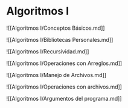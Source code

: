 # Algoritmos I

![[Algoritmos I/Conceptos Básicos.md]]

![[Algoritmos I/Bibliotecas Personales.md]]

![[Algoritmos I/Recursividad.md]]

![[Algoritmos I/Operaciones con Arreglos.md]]

![[Algoritmos I/Manejo de Archivos.md]]

![[Algoritmos I/Operaciones con archivos.md]]

![[Algoritmos I/Argumentos del programa.md]]
